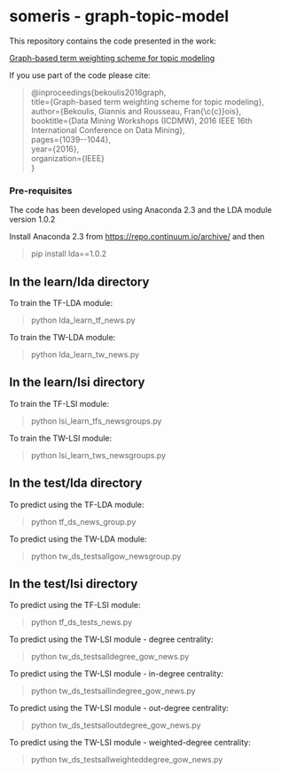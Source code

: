 # someris - graph-topic-model

This repository contains the code presented in the work:

[Graph-based term weighting scheme for topic modeling](http://users.ugent.be/~ibekouli/papers/someris2016/bekoulis-someris2016.pdf)

If you use part of the code please cite:  

> @inproceedings{bekoulis2016graph,  
> title={Graph-based term weighting scheme for topic modeling},  
> author={Bekoulis, Giannis and Rousseau, Fran{\c{c}}ois},  
> booktitle={Data Mining Workshops (ICDMW), 2016 IEEE 16th International Conference on Data Mining},  
> pages={1039--1044},  
> year={2016},  
> organization={IEEE}  
> }  

### Pre-requisites ###

The code has been developed using Anaconda 2.3 and the LDA module version 1.0.2

Install Anaconda 2.3 from https://repo.continuum.io/archive/ and then 
> pip install lda==1.0.2  


In the learn/lda directory
--------------------------
To train the TF-LDA module:
> python lda_learn_tf_news.py

To train the TW-LDA module:
> python lda_learn_tw_news.py

In the learn/lsi directory
--------------------------
To train the TF-LSI module:
> python lsi_learn_tfs_newsgroups.py

To train the TW-LSI module:
> python lsi_learn_tws_newsgroups.py

In the test/lda directory
--------------------------
To predict using the TF-LDA module:
> python tf_ds_news_group.py

To predict using the TW-LDA module:
> python tw_ds_testsallgow_newsgroup.py

In the test/lsi directory
--------------------------
To predict using the TF-LSI module:
> python tf_ds_tests_news.py

To predict using the TW-LSI module - degree centrality:
> python tw_ds_testsalldegree_gow_news.py

To predict using the TW-LSI module - in-degree centrality:
> python tw_ds_testsallindegree_gow_news.py

To predict using the TW-LSI module - out-degree centrality:
> python tw_ds_testsalloutdegree_gow_news.py

To predict using the TW-LSI module - weighted-degree centrality:
> python tw_ds_testsallweighteddegree_gow_news.py
